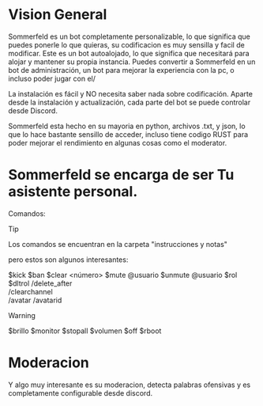 # Vision General
Sommerfeld es un bot completamente personalizable, lo que significa que puedes ponerle lo que quieras, su codificacion es muy sensilla y facil de modificar. Este es un bot autoalojado, lo que significa que necesitará para alojar y mantener su propia instancia. Puedes convertir a Sommerfeld en un bot de administración, un bot para mejorar la experiencia con la pc, o incluso poder jugar con el/

La instalación es fácil y NO necesita saber nada sobre codificación. Aparte desde la instalación y actualización, cada parte del bot se puede controlar desde Discord.

Sommerfeld esta hecho en su mayoria en python, archivos .txt, y json, lo que lo hace bastante sensillo de acceder, incluso tiene codigo RUST para poder mejorar el rendimiento en algunas cosas como el moderator.

Sommerfeld se encarga de ser Tu asistente personal.
=======
 Comandos:
 >[!TIP]
 >Los comandos se encuentran en la carpeta "instrucciones y notas"

pero estos son algunos interesantes:

$kick
$ban
$clear <número>
$mute @usuario
$unmute @usuario
$rol
$dltrol
/delete_after  
/clearchannel  
/avatar
/avatarid

>[!WARNING]
$brillo
$monitor
$stopall
$volumen 
$off
$rboot

# Moderacion
Y algo muy interesante es su moderacion, detecta palabras ofensivas y es completamente configurable desde discord.